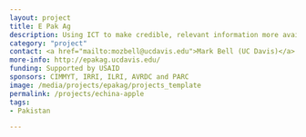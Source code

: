 ```yaml
---
layout: project
title: E Pak Ag
description: Using ICT to make credible, relevant information more available to those helping farmers in Pakistan
category: "project"
contact: <a href="mailto:mozbell@ucdavis.edu">Mark Bell (UC Davis)</a>
more-info: http://epakag.ucdavis.edu/
funding: Supported by USAID
sponsors: CIMMYT, IRRI, ILRI, AVRDC and PARC
image: /media/projects/epakag/projects_template
permalink: /projects/echina-apple
tags:
- Pakistan

---
```

